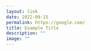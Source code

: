 ```yaml
---
layout: link
date: 2022-09-15
permalink: https://google.com/
title: Example Title
description: ""
image: ""
---
```

